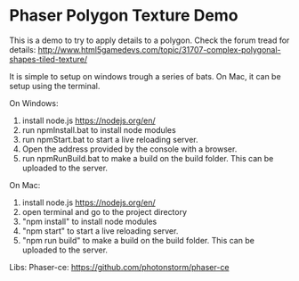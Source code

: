 #  Phaser Polygon Texture Demo #

This is a demo to try to apply details to a polygon. Check the forum tread for details:
http://www.html5gamedevs.com/topic/31707-complex-polygonal-shapes-tiled-texture/

It is simple to setup on windows trough a series of bats. On Mac, it can be setup using the terminal.

On Windows:
1. install node.js https://nodejs.org/en/
2. run npmInstall.bat to install node modules
3. run npmStart.bat to start a live reloading server.
4. Open the address provided by the console with a browser.
4. run npmRunBuild.bat to make a build on the build folder. This can be uploaded to the server.

On Mac:
1. install node.js https://nodejs.org/en/
2. open terminal and go to the project directory
2. "npm install" to install node modules
3. "npm start" to start a live reloading server.
4. "npm run build" to make a build on the build folder. This can be uploaded to the server.

Libs:
Phaser-ce: https://github.com/photonstorm/phaser-ce
